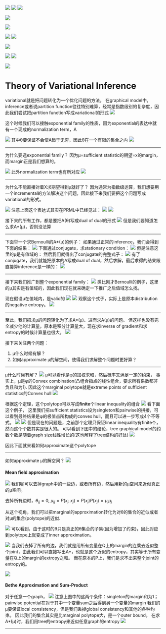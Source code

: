 ![](Pasted%20image%2020210529101739.png)
![](Pasted%20image%2020210529101758.png)
![](Pasted%20image%2020210529102013.png)

![](Pasted%20image%2020210529102033.png)

![](Pasted%20image%2020210529102327.png)

![](Pasted%20image%2020210529102341.png)
![](Pasted%20image%2020210529102359.png)

![](Pasted%20image%2020210529102413.png)


![](Pasted%20image%2020210529102436.png)
![](Pasted%20image%2020210529102502.png)

![](Pasted%20image%2020210529102527.png)








# Theory of Variational Inference

variational就是把问题转化为一个优化问题的方法。
在graphical model中，inference或者说partition function往往特别难算，经常是指数级别的复杂度，因此我们尝试把partition function写成variational的形式
![](Pasted%20image%2020210529132033.png)


这个时候我们可以接触exponential family的性质，因为exponential的表达中就有一个现成的normalization term，A

![](Pasted%20image%2020210529132325.png)
其中θ要保证不会使A趋于无穷，因此θ在一个有限的集合之内
![](Pasted%20image%2020210529132556.png)

***
为什么要选exponential family？
因为μ=sufficient statistic的期望=x的margin，而margin正是我们想算的。

![](Pasted%20image%2020210529132810.png)
此外normalization term也有所对应
![](Pasted%20image%2020210529132955.png)
***

为什么不能直接对着X求期望得到μ就好了？
因为通常为指数级运算，我们想要用一个incremental的方法解决这个问题，因此接下来我们要把这个问题写成variational的形式。

![](Pasted%20image%2020210529134152.png)
注意上面这个表达式其实在PRML中已经见过：
![](Pasted%20image%2020210529134254.png)
![](Pasted%20image%2020210529134309.png)

接下来的所有工作，都是要把A(θ)写成dual of dual的形式
![](Pasted%20image%2020210529134733.png)
但是我们要知道怎么求A*(μ)，否则没法算
***
下面举一个求Bernoulli的A*(μ)的例子：
如果通过正常的inference，我们会得到下面的结果：
![](Pasted%20image%2020210529135155.png)
下面通过conjugate，求stationary condition：
![](Pasted%20image%2020210529135734.png)
但是注意这里的μ是有值域的：
然后我们就得出了conjugate的完整式子：
![](Pasted%20image%2020210529135859.png)
有了conjugate，我们就能把原本的A写成dual of dual，然后求解，最后求得的结果跟直接算inference是一样的：
![](Pasted%20image%2020210529140115.png)

***

接下来我们推广到整个exponential family：
![](Pasted%20image%2020210529140520.png)
类比刚才Bernoulli的例子，这里的μ其实是有值域的，因此我们现在就来确定一下推广之后值域怎么找。

现在假设μ在值域内，是valid的
![](Pasted%20image%2020210529195727.png)
![](Pasted%20image%2020210529195927.png)
观察这个式子，实际上是原本distribution的negative entropy。
![](Pasted%20image%2020210529200055.png)
***
至此，我们把求μ的问题转化为了求A*(μ)、进而求A(μ)的问题。
但这样也没有完全减少他的计算量，原本是积分计算量大，现在求inverse of gradient和求entropy的时候计算量也很大。
![](Pasted%20image%2020210529200618.png)

接下来关注两个问题：
1. μ什么时候有解？
2. 如何approximate μ的解空间，使得我们求解整个问题时更好算？

***
μ什么时候有解？
![](Pasted%20image%2020210529203105.png)
μ可以看作是φ的加权求和，然后概率又满足一定的约束，
事实上，μ是φ的Convex combination(凸组合指点的线性组合，要求所有系数都非负且和为1).
因此这个marginal polytope就是extreme points of sufficient statistics的Convex hull
![](Pasted%20image%2020210529203435.png)

根据这个定理，这个polytope可以写成**finite**个linear inequality的组合
![](Pasted%20image%2020210529203516.png)
看下面这个例子，
这里我们把sufficient statistics设为singleton和pairwise的拼接，可以看到最终结果是φ的极值点所构成的convex hull，而且可以进一步写成4个不等式。
![](Pasted%20image%2020210529203800.png)
![](Pasted%20image%2020210529205441.png)
但是现在的问题是，之前那个定理只保证linear inequality有finite个，然而这个个数其实是很大的。
可以看到下图中的结论，tree graphical model的约数个数是随着graph size线性增长的(这也解释了tree结构的好处)
![](Pasted%20image%2020210529204131.png)

因此下面就来看如何approximate这个polytope
***
如何approximate μ的解空间？
![](Pasted%20image%2020210529210805.png)

#### Mean field approximation
![](Pasted%20image%2020210529213639.png)
我们呢可以去掉graph中的一些边，或者所有边，然后用新的μ空间来近似真正的μ空间。

去掉所有边时，$\theta_{ij}=0$, $\mu_{ij}=P(x_i,x_j)=P(x_i)P(x_j)=\mu_i\mu_j$

从这个视角，我们可以把marginal的approximation转化为对θ的集合的近似或者对μ的集合(polytope)的近似.

![](Pasted%20image%2020210529214512.png)
可以看到，由于这时的θ只是真正的θ集合的子集(因为增加了约束)，因此对应到polytope上就变成了inner approximation。

![](Pasted%20image%2020210529215130.png)
当我们去掉了所有的边，我们就是用所有变量在Q上的margin的连乘去近似整个joint，由此我们可以直接写出A*，也就是这个近似的entropy，其实等于所有变量在Q上的margin的extropy之和。
而在原本的P上，我们是求不出来整个joint的entropy的。

![](Pasted%20image%2020210529220858.png)

#### Bethe Approximation and Sum-Product
对于任意一个graph，
![](Pasted%20image%2020210529224716.png)
注意上图中的这两个条件：singleton的margin和为1；pairwise potential在对于其中一个变量sum之后得到另一个变量的margin
我们的μ要保证local consistency，但是我们丢掉global consistency和其他的各种约束。
因此我们的集合其实是比marginal polytope大，是一个outer bound。
在求A*(μ)时，我们用tree的entropy来近似任意graph的entropy
![](Pasted%20image%2020210529225321.png)

***
